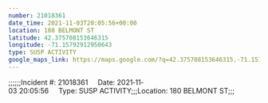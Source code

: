 ```yaml
---
number: 21018361
date_time: 2021-11-03T20:05:56+00:00
location: 180 BELMONT ST
latitude: 42.375708153646315
longitude: -71.15792912950643
type: SUSP ACTIVITY
google_maps_link: https://maps.google.com/?q=42.375708153646315,-71.15792912950643
---
```


;;;;;;Incident #: 21018361     Date: 2021‐11‐03 20:05:56     Type: SUSP ACTIVITY;;;Location: 180 BELMONT ST;;;
